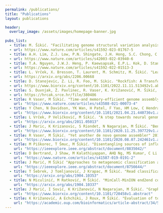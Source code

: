 ```yaml
---
permalink: /publications/
title: "Publications"
layout: publications

header:
  overlay_image: /assets/images/homepage-banner.jpg
  
pubs_list:
  - title: M. Šikić. "Facilitating genome structural variation analysis" Nature Methods, 1-2. 2023, Nature Publishing Group US
  - url: https://www.nature.com/articles/s41592-023-01767-5
  - title: A.H. Lim, Z.J. Low, P.N. Shingate, J.H. Hong, S.C. Chong, C.C.Y. Ng, W. Liu, R. Vaser, M. Šikić, W.K.K. Sung, N. Nagarajan, P. Tan, B.T. Teh. "Genome assembly and chemogenomic profiling of National Flower of Singapore Papilionanthe Miss Joaquim ‘Agnes’ reveals metabolic pathways regulating floral …" Communications Biology, 5(1), 967. 2022, Nature Publishing Group UK
  - url: https://www.nature.com/articles/s42003-022-03940-6
  - title: T.A. Nguyen, J.W.J. Heng, P. Kaewsapsak, E.P.L. Kok, D. Stanojević, H. Liu, A. Cardilla, A. Praditya, Z. Yi, M. Lin, J.G.A. Aw, Y.Y. Ho, K.L.E. Peh, Y. Wang, Q. Zhong, J. Heraud-Farlow, S. Xue, B. Reversade, C. Walkley, Y.S. Ho, M. Šikić, Y. Wan, M.H. Tan. "Direct identification of A-to-I editing sites with nanopore native RNA sequencing" Nature Methods, 19(7), 833-844. 2022, Nature Publishing Group US
  - url: https://www.nature.com/articles/s41592-022-01513-3
  - title: L. Vrček, X. Bresson, T. Laurent, M. Schmitz, M. Šikić. "Learning to Untangle Genome Assembly with Graph Convolutional Networks" arXiv preprint arXiv:2206.00668. 2022
  - url: https://arxiv.org/abs/2206.00668
  - title: D. Stanojevic, Z. Li, R. Foo, M. Sikic. "Rockfish: A Transformer-based Model for Accurate 5-Methylcytosine Prediction from Nanopore Sequencing" bioRxiv, 2022.11.11.513492. 2022, Cold Spring Harbor Laboratory
  - url: https://www.biorxiv.org/content/10.1101/2022.11.11.513492v1.abstract
  - title: S. Duvnjak, Ž. Pavlinec, R. Vaser, K. Križanović, M. Šikić, M. Zdelar-Tuk, I. Reil, S. Špičić. "Efficacy of next-generation sequencing in bacterial zoonoses diagnostics" Veterinarska stanica, 53(1), 1-10. 2022, Hrvatski veterinarski institut
  - url: https://hrcak.srce.hr/file/380486
  - title: R Vaser, M Šikić. "Time-and memory-efficient genome assembly with Raven" Nature Computational Science, 1-5. 2021
    url: "https://www.nature.com/articles/s43588-021-00073-4"
  - title: Y Chen, N Davidson, YK Wan, H Patel, F Yao, HM Low, C Hendra et al. "A systematic benchmark of Nanopore long read RNA sequencing for transcript level analysis in human cell lines" bioRxiv. 2021
    url: "https://www.biorxiv.org/content/10.1101/2021.04.21.440736v1.abstract"
  - title: L Vrček, P Veličković, M Šikić. "A step towards neural genome assembly" arXiv preprint arXiv:2011.05013. 2020
    url: "https://arxiv.org/abs/2011.05013"
  - title: J Maric, K Krizanovic, S Riondet, N Nagarajan, M Šikić. "Benchmarking metagenomic classification tools for long-read sequencing data" bioRxiv. 2020
    url: "https://www.biorxiv.org/content/10.1101/2020.11.25.397729v1.abstract"
  - title: R Vaser, M Šikić. "Yet another de novo genome assembler" 2019 11th International Symposium on Image and Signal Processing and … 2019
    url: "https://www.biorxiv.org/content/10.1101/2020.08.07.242461v1.abstract"
  - title: M Piškorec, T Šmuc, M Šikić. "Disentangling sources of influence in online social networks" IEEE access 7, 131692-131704. 2019
    url: "https://ieeexplore.ieee.org/abstract/document/8835042/"
  - title: D Bertrand, J Shaw, M Kalathiyappan, AHQ Ng, MS Kumar, C Li et all. "Hybrid metagenomic assembly enables high-resolution analysis of resistance determinants and mobile elements in human microbiomes" Nature biotechnology 37 (8), 937-944. 2019
    url: "https://www.nature.com/articles/s41587-019-0191-2"
  - title: J Marić, M Šikić "Approaches to metagenomic classification and assembly" 2019 42nd International Convention on Information and Communication … 2019
    url: "https://ieeexplore.ieee.org/abstract/document/8756644/"
  - title: T Šebrek, J Tomljanović, J Krapac, M Šikić. "Read classification using semi-supervised deep learning" arXiv preprint arXiv:1904.10353. 2019
    url: "https://arxiv.org/abs/1904.10353"
  - title: N Miculinić, M Ratković, M Šikić. "MinCall-MinION end2end convolutional deep learning basecaller" arXiv preprint arXiv:1904.10337	2. 2019
    url: "https://arxiv.org/abs/1904.10337"
  - title: J Marić, I Sović, K Križanović, N Nagarajan, M Šikić. "Graphmap2-splice-aware RNA-seq mapper for long reads" bioRxiv, 720458	1. 2019
    url: "https://www.biorxiv.org/content/10.1101/720458v1.abstract"
  - title: K Križanović, A Echchiki, J Roux, M Šikić. "Evaluation of tools for long read RNA-seq splice-aware alignment" Bioinformatics 34 (5), 748-754. 2018
    url: "https://academic.oup.com/bioinformatics/article-abstract/34/5/748/4562330"
---
```

